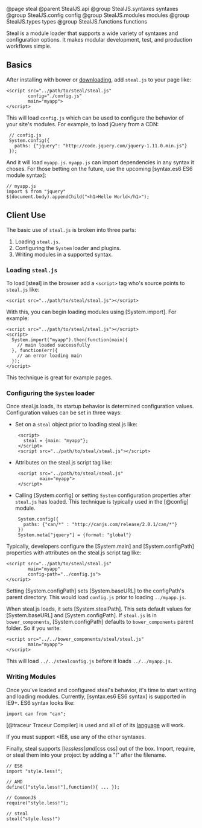 @page steal
@parent StealJS.api
@group StealJS.syntaxes syntaxes
@group StealJS.config config
@group StealJS.modules modules
@group StealJS.types types
@group StealJS.functions functions

Steal is a  module loader that supports a wide variety of 
syntaxes and configuration options. It makes modular development, test,
and production workflows simple.

## Basics

After installing with bower or
[downloading](https://github.com/bitovi/steal/archive/master.zip),
add `steal.js` to your page like:

    <script src="../path/to/steal/steal.js"
            config="./config.js"
            main="myapp">
    </script>

This will load `config.js` which can be used to configure the behavior of
your site's modules. For example, to load jQuery from a CDN:

     // config.js
     System.config({
       paths: {"jquery": "http://code.jquery.com/jquery-1.11.0.min.js"}
     });

And it will load `myapp.js`. `myapp.js` can import
dependencies in any syntax it choses. For those betting on the future, 
use the upcoming [syntax.es6 ES6 module syntax]:

    // myapp.js
    import $ from "jquery"
    $(document.body).appendChild("<h1>Hello World</h1>");

## Client Use

The basic use of `steal.js` is broken into three parts:

1. Loading `steal.js`.
2. Configuring the `System` loader and plugins.
3. Writing modules in a supported syntax.

### Loading `steal.js`

To load [steal] in the browser add a `<script>` tag who's source
points to `steal.js` like:

    <script src="../path/to/steal/steal.js"></script>

With this, you can begin loading modules using [System.import]. For example:

    <script src="../path/to/steal/steal.js"></script>
    <script>
      System.import("myapp").then(function(main){
        // main loaded successfully
      }, function(err){
        // an error loading main
      });
    </script>

This technique is great for example pages.

### Configuring the `System` loader

Once steal.js loads, its startup behavior is determined
configuration values.  Configuration values can be set in three ways:

 - Set on a `steal` object prior to loading steal.js like:
  
        <script>
          steal = {main: "myapp"};
        </script>
        <script src="../path/to/steal/steal.js"></script>
   
 - Attributes on the steal.js script tag like:
  
        <script src="../path/to/steal/steal.js"
                main="myapp">
        </script>
 
 - Calling [System.config] or setting `System` configuration properties
   after `steal.js` has loaded. This technique is typically used in the [@config] module.

        System.config({
          paths: {"can/*" : "http://canjs.com/release/2.0.1/can/*"}
        })
        System.meta["jquery"] = {format: "global"}

Typically, developers configure the [System.main] and [System.configPath] properties 
with attributes on the steal.js script tag like:

    <script src="../path/to/steal/steal.js"
            main="myapp"
            config-path="../config.js">
    </script>

Setting [System.configPath] sets [System.baseURL] to the 
configPath's parent directory.  This would load `config.js` prior to
loading `../myapp.js`.

When steal.js loads, it sets [System.stealPath].  This sets default values
for [System.baseURL] and [System.configPath]. If `steal.js` is in `bower_components`,
[System.configPath] defaults to `bower_components` parent folder. So if you write:

    <script src="../../bower_components/steal/steal.js"
            main="myapp">
    </script>

This will load `../../stealconfig.js` before it loads `../../myapp.js`.

### Writing Modules

Once you've loaded and configured steal's behavior, it's time to start 
writing and loading modules.  Currently, [syntax.es6 ES6 syntax] is supported
in IE9+.  ES6 syntax looks like:

    import can from "can";
    
[@traceur Traceur Compiler] is used and all of 
of its [language](https://github.com/google/traceur-compiler/wiki/LanguageFeatures) will work.

If you must support <IE8, use any of the other syntaxes.

Finally, steal supports [$less less] and [$css css] out of the box. Import, require, or
steal them into your project by adding a "!" after the filename.

    // ES6
    import "style.less!";
    
    // AMD
    define(["style.less!"],function(){ ... });
    
    // CommonJS
    require("style.less!");
    
    // steal
    steal("style.less!")

